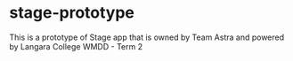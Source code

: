 # stage-prototype
This is a prototype of Stage app that is owned by Team Astra and powered by Langara College WMDD - Term 2
